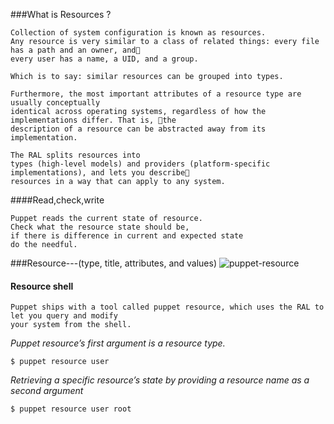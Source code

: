 ###What is Resources ?
```
Collection of system configuration is known as resources.
Any resource is very similar to a class of related things: every file has a path and an owner, and􀀀
every user has a name, a UID, and a group.

Which is to say: similar resources can be grouped into types.

Furthermore, the most important attributes of a resource type are usually conceptually
identical across operating systems, regardless of how the implementations differ. That is, 􀀀the
description of a resource can be abstracted away from its implementation.

The RAL splits resources into
types (high-level models) and providers (platform-specific implementations), and lets you describe􀀀
resources in a way that can apply to any system.
```
####Read,check,write
```
Puppet reads the current state of resource.
Check what the resource state should be,
if there is difference in current and expected state
do the needful.
```

###Resource---(type, title, attributes, and values)
![puppet-resource](https://cloud.githubusercontent.com/assets/3624858/9223139/11e6ae9e-4115-11e5-898d-3f5898bbcf04.png)

#### Resource shell
```
Puppet ships with a tool called puppet resource, which uses the RAL to let you query and modify
your system from the shell.
```
*Puppet resourceʼs first argument is a resource type.*
```
$ puppet resource user
```
*Retrieving a specific resourceʼs state by providing a resource name as a second argument*
```
$ puppet resource user root
```
